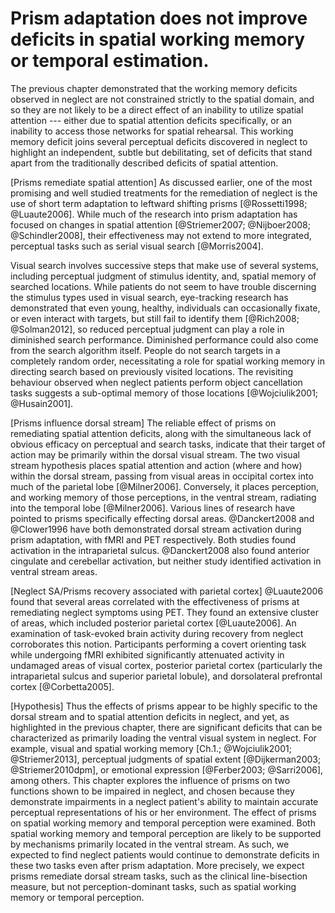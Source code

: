 Prism adaptation does not improve deficits in spatial working memory or temporal estimation.
============================================================================================

The previous chapter demonstrated that the working memory deficits
observed in neglect are not constrained strictly to the spatial
domain, and so they are not likely to be a direct effect of an
inability to utilize spatial attention --- either due to spatial
attention deficits specifically, or an inability to access those
networks for spatial rehearsal. This working memory deficit joins
several perceptual
deficits discovered in neglect to highlight an independent, subtle
but debilitating, set of deficits that stand apart from the
traditionally described deficits of spatial attention.

[Prisms remediate spatial attention] As discussed earlier, one of
the most promising and well studied treatments for the remediation
of neglect is the use of short term adaptation to leftward
shifting prisms [@Rossetti1998; @Luaute2006]. While much of the
research into prism adaptation has focused on changes in spatial
attention [@Striemer2007; @Nijboer2008; @Schindler2008], their
effectiveness may not extend to more integrated, perceptual tasks
such as serial visual search [@Morris2004].

Visual search involves successive steps that make use of
several systems, including perceptual judgment of stimulus
identity, and, spatial memory of searched locations. 
While patients do not seem
to have trouble discerning the stimulus types used in visual
search, eye-tracking research has demonstrated that even young,
healthy, individuals can occasionally fixate, or even interact
with targets, but still fail to identify them [@Rich2008;
@Solman2012], so reduced perceptual judgment can play a role in
diminished search performance.  Diminished performance could
also come from the search algorithm itself.  People do not search
targets in a completely random order, necessitating a role for
spatial working memory in directing search based on previously
visited locations. The revisiting behaviour observed
when neglect patients perform object cancellation tasks suggests
a sub-optimal memory of those locations 
[@Wojciulik2001; @Husain2001]. 

[Prisms influence dorsal stream] The reliable effect of prisms on
remediating spatial attention deficits, along with the simultaneous
lack of obvious efficacy on perceptual and search tasks,
indicate that their target of action may be primarily within the dorsal visual
stream.  The two visual stream hypothesis places spatial attention
and action (where and how) within the dorsal stream, passing from
visual areas in occipital cortex into much of the parietal lobe
[@Milner2006].  Conversely, it places perception, and working
memory of those perceptions, in the ventral stream, radiating into
the temporal lobe [@Milner2006].  Various lines of research have
pointed to prisms specifically effecting dorsal areas.
@Danckert2008 and @Clower1996 have both demonstrated dorsal
stream activation during prism adaptation, with fMRI and PET
respectively. Both studies found activation in the intraparietal
sulcus. @Danckert2008 also found anterior cingulate and
cerebellar activation, but neither study identified activation in
ventral stream areas.

[Neglect SA/Prisms recovery associated with parietal cortex]
@Luaute2006 found that several areas correlated with the
effectiveness of prisms at remediating neglect symptoms using PET.
They found an extensive cluster of areas, which included posterior
parietal cortex [@Luaute2006]. An examination of task-evoked brain
activity during recovery from neglect corroborates this notion.
Participants performing a covert orienting task while undergoing
fMRI exhibited significantly attenuated activity in undamaged
areas of visual cortex, posterior parietal cortex (particularly
the intraparietal sulcus and superior parietal lobule), and
dorsolateral prefrontal cortex [@Corbetta2005].

[Hypothesis] Thus the effects of prisms appear to be highly
specific to the dorsal stream and to spatial attention deficits in
neglect, and yet, as highlighted in the previous chapter, there
are significant deficits that can be characterized as primarily
loading the ventral visual system in neglect. For example, visual
and spatial working memory [Ch.1.; @Wojciulik2001; @Striemer2013],
perceptual judgments of spatial extent [@Dijkerman2003;
@Striemer2010dpm], or emotional expression [@Ferber2003;
@Sarri2006], among others.  This chapter explores the influence of
prisms on two functions shown to be impaired in neglect, and
chosen because they demonstrate impairments in a neglect patient's
ability to maintain accurate perceptual representations of his or
her environment. The effect of prisms on spatial working memory
and temporal perception were examined. Both spatial working memory
and temporal perception are
likely to be supported by mechanisms primarily located in the
ventral stream. As such, we expected to find neglect patients
would continue to demonstrate deficits in these two tasks even
after prism adaptation. More precisely, we expect prisms
remediate dorsal stream tasks, such as the clinical
line-bisection measure, but not perception-dominant tasks, such as
spatial working memory or temporal perception.
